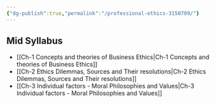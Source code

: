 ```yaml
---
{"dg-publish":true,"permalink":"/professional-ethics-3150709/"}
---
```



## Mid Syllabus

- [[Ch-1 Concepts and theories of Business Ethics\|Ch-1 Concepts and theories of Business Ethics]]
- [[Ch-2 Ethics Dilemmas, Sources and Their resolutions\|Ch-2 Ethics Dilemmas, Sources and Their resolutions]]
- [[Ch-3 Individual factors - Moral Philosophies and Values\|Ch-3 Individual factors - Moral Philosophies and Values]]